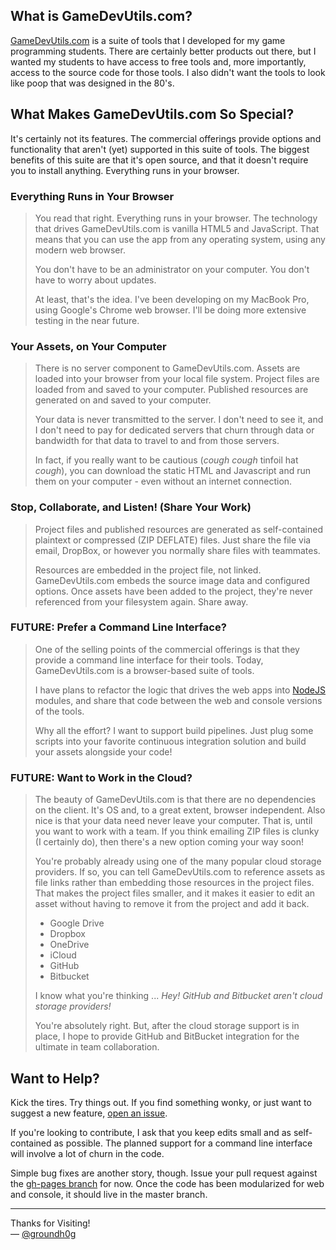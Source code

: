 ## What is GameDevUtils.com?

[GameDevUtils.com](http://gamedevutils.com/) is a suite of tools that I developed for my game programming students. There are certainly better products out there, but I wanted my students to have access to free tools and, more importantly, access to the source code for those tools. I also didn't want the tools to look like poop that was designed in the 80's.

## What Makes GameDevUtils.com So Special?

It's certainly not its features. The commercial offerings provide options and functionality that aren't (yet) supported in this suite of tools. The biggest benefits of this suite are that it's open source, and that it doesn't require you to install anything. Everything runs in your browser.

### Everything Runs in Your Browser

> You read that right. Everything runs in your browser. The technology that drives GameDevUtils.com is vanilla HTML5 and JavaScript. That means that you can use the app from any operating system, using any modern web browser.
>
>You don't have to be an administrator on your computer. You don't have to worry about updates.
>
>At least, that's the idea. I've been developing on my MacBook Pro, using Google's Chrome web browser. I'll be doing more extensive testing in the near future.

### Your Assets, on Your Computer

>There is no server component to GameDevUtils.com. Assets are loaded into your browser from your local file system. Project files are loaded from and saved to your computer. Published resources are generated on and saved to your computer.
>
>Your data is never transmitted to the server. I don't need to see it, and I don't need to pay for dedicated servers that churn through data or bandwidth for that data to travel to and from those servers.
>
>In fact, if you really want to be cautious (*cough* *cough* tinfoil hat *cough*), you can download the static HTML and Javascript and run them on your computer - even without an internet connection.

### Stop, Collaborate, and Listen! (Share Your Work)

>Project files and published resources are generated as self-contained plaintext or compressed (ZIP DEFLATE) files. Just share the file via email, DropBox, or however you normally share files with teammates.
>
>Resources are embedded in the project file, not linked. GameDevUtils.com embeds the source image data and configured options. Once assets have been added to the project, they're never referenced from your filesystem again. Share away.

### FUTURE: Prefer a Command Line Interface?

>One of the selling points of the commercial offerings is that they provide a command line interface for their tools. Today, GameDevUtils.com is a browser-based suite of tools.
>
>I have plans to refactor the logic that drives the web apps into [NodeJS](https://nodejs.org/) modules, and share that code between the web and console versions of the tools.
>
>Why all the effort? I want to support build pipelines. Just plug some scripts into your favorite continuous integration solution and build your assets alongside your code!

### FUTURE: Want to Work in the Cloud?

>The beauty of GameDevUtils.com is that there are no dependencies on the client. It's OS and, to a great extent, browser independent. Also nice is that your data need never leave your computer. That is, until you want to work with a team. If you think emailing ZIP files is clunky (I certainly do), then there's a new option coming your way soon!
>
>You're probably already using one of the many popular cloud storage providers. If so, you can tell GameDevUtils.com to reference assets as file links rather than embedding those resources in the project files. That makes the project files smaller, and it makes it easier to edit an asset without having to remove it from the project and add it back.
>
> * Google Drive
> * Dropbox
> * OneDrive
> * iCloud
> * GitHub
> * Bitbucket
>
>I know what you're thinking ... *Hey! GitHub and Bitbucket aren't cloud storage providers!*
>
>You're absolutely right. But, after the cloud storage support is in place, I hope to provide GitHub and BitBucket integration for the ultimate in team collaboration.

## Want to Help?

Kick the tires. Try things out. If you find something wonky, or just want to suggest a new feature, [open an issue](https://github.com/groundh0g/gamedevutils.com/issues).

If you're looking to contribute, I ask that you keep edits small and as self-contained as possible. The planned support for a command line interface will involve a lot of churn in the code.

Simple bug fixes are another story, though. Issue your pull request against the [gh-pages branch](https://github.com/groundh0g/gamedevutils.com/tree/gh-pages) for now. Once the code has been modularized for web and console, it should live in the master branch.

------
Thanks for Visiting!<br>
&mdash; [@groundh0g](https://twitter.com/groundh0g)
